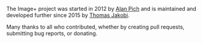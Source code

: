 The Image+ project was started in 2012 by [Alan
Pich](https://github.com/alanpich) and is maintained and developed further since
2015 by [Thomas Jakobi](https://github.com/jako).

Many thanks to all who contributed, whether by creating pull requests, submitting bug reports, or donating.